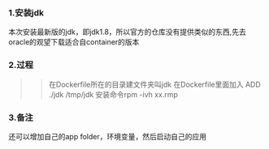 ### 1.安装jdk
本次安装最新版的jdk，即jdk1.8，所以官方的仓库没有提供类似的东西,先去oracle的观望下载适合自container的版本

### 2.过程
>>在Dockerfile所在的目录建文件夹叫jdk
>>在Dockerfile里面加入 ADD ./jdk /tmp/jdk
>>安装命令rpm -ivh xx.rmp

### 3.备注
还可以增加自己的app folder，环境变量，然后启动自己的应用

